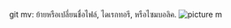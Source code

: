 git mv: ย้ายหรือเปลี่ยนชื่อไฟล์, ไดเรกทอรี, หรือไซมบอลิค.
![picture m](https://github.com/65030034/Git_A-Z_Missions_65030034_new/assets/144875017/3b398e2f-119c-43a0-a2cd-b1d57125c482)
